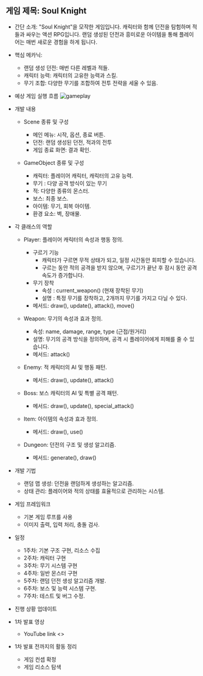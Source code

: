 ## 게임 제목: Soul Knight

+ 간단 소개: "Soul Knight"을 모작한 게임입니다. 캐릭터와 함께 던전을 탐험하며 적들과 싸우는 액션 RPG입니다.
랜덤 생성된 던전과 흥미로운 아이템을 통해 플레이어는 매번 새로운 경험을 하게 됩니다.

+ 핵심 메카닉:
  + 랜덤 생성 던전: 매번 다른 레벨과 적들.
  + 캐릭터 능력: 캐릭터의 고유한 능력과 스킬.
  + 무기 조합: 다양한 무기를 조합하여 전투 전략을 세울 수 있음.

+ 예상 게임 실행 흐름
  ![gameplay](https://github.com/user-attachments/assets/60651abb-191f-43cd-a80d-b7b3b1d6a31f)


+ 개발 내용
  + Scene 종류 및 구성
    + 메인 메뉴: 시작, 옵션, 종료 버튼.
    + 던전: 랜덤 생성된 던전, 적과의 전투
    + 게임 종료 화면: 결과 확인.


  + GameObject 종류 및 구성
    + 캐릭터: 플레이어 캐릭터, 캐릭터의 고유 능력.
    + 무기 : 다양 공격 방식이 있는 무기
    + 적: 다양한 종류의 몬스터.
    + 보스: 최종 보스.
    + 아이템: 무기, 회복 아이템.
    + 환경 요소: 벽, 장애물.


+ 각 클래스의 역할
  + Player: 플레이어 캐릭터의 속성과 행동 정의.
    + 구르기 기능
      + 캐릭터가 구르면 무적 상태가 되고, 일정 시간동안 회피할 수 있습니다.
      + 구르는 동안 적의 공격을 받지 않으며, 구르기가 끝난 후 잠시 동안 공격 속도가 증가합니다.
    + 무기 장착
      + 속성 : current_weapon() (현재 장착된 무기)
      + 설명 : 특정 무기를 장착하고, 2개까지 무기를 가지고 다닐 수 있다.
    + 메서드: draw(), update(), attack(), move()

  + Weapon: 무기의 속성과 효과 정의.
    + 속성: name, damage, range, type (근접/원거리)
    + 설명: 무기의 공격 방식을 정의하며, 공격 시 플레이어에게 피해를 줄 수 있습니다.
    + 메서드: attack()
    
  + Enemy: 적 캐릭터의 AI 및 행동 패턴.
    + 메서드: draw(), update(), attack()


  + Boss: 보스 캐릭터의 AI 및 특별 공격 패턴.
    + 메서드: draw(), update(), special_attack()


  + Item: 아이템의 속성과 효과 정의.
    + 메서드: draw(), use()


  + Dungeon: 던전의 구조 및 생성 알고리즘.
    + 메서드: generate(), draw()

    
+ 개발 기법
  + 랜덤 맵 생성: 던전을 랜덤하게 생성하는 알고리즘.
  + 상태 관리: 플레이어와 적의 상태를 효율적으로 관리하는 시스템.


+ 게임 프레임워크
  + 기본 게임 루프를 사용
  + 이미지 출력, 입력 처리, 충돌 검사.


+ 일정
  + 1주차: 기본 구조 구현, 리소스 수집
  + 2주차: 캐릭터 구현
  + 3주차: 무기 시스템 구현
  + 4주차: 일반 몬스터 구현
  + 5주차: 랜덤 던전 생성 알고리즘 개발.
  + 6주차: 보스 및 능력 시스템 구현.
  + 7주차: 테스트 및 버그 수정.



+ 진행 상황 업데이트


+ 1차 발표 영상
  + YouTube link  <>

+ 1차 발표 전까지의 활동 정리
  + 게임 컨셉 확정
  + 게임 리소스 탐색

